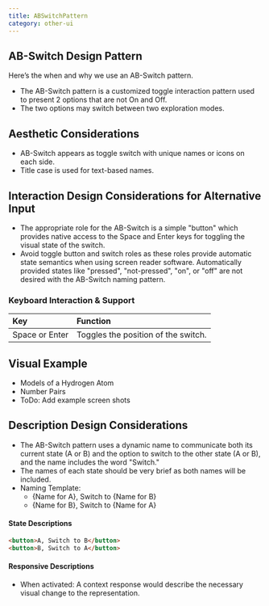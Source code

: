 ```yaml
---
title: ABSwitchPattern
category: other-ui
---
```


## AB-Switch Design Pattern

Here’s the when and why we use an AB-Switch pattern.

- The AB-Switch pattern is a customized toggle interaction pattern used to present 2 options that are not On and Off.
- The two options may switch between two exploration modes.

## Aesthetic Considerations
* AB-Switch appears as toggle switch with unique names or icons on each side.
* Title case is used for text-based names.

## Interaction Design Considerations for Alternative Input
* The appropriate role for the AB-Switch is a simple "button" which provides native access to the Space and Enter keys for toggling the visual state of the switch.
* Avoid toggle button and switch roles as these roles provide automatic state semantics when using screen reader software. Automatically provided states like "pressed", "not-pressed", "on", or "off" are not desired with the AB-Switch naming pattern.

### Keyboard Interaction & Support
| Key | Function |
| :-- | :------- |
|Space or Enter | Toggles the position of the switch.|


## Visual Example
- Models of a Hydrogen Atom
- Number Pairs
- ToDo: Add example screen shots

## Description Design Considerations 
- The AB-Switch pattern uses a dynamic name to communicate both its current state (A or B) and the option to switch to the other state (A or B), and the name includes the word "Switch." 
- The names of each state should be very brief as both names will be included.
- Naming Template: 
    - {Name for A}, Switch to {Name for B}
	- {Name for B}, Switch to {Name for A}

#### State Descriptions
```html
<button>A, Switch to B</button>
<button>B, Switch to A</button>
```
#### Responsive Descriptions
* When activated: A context response would describe the necessary visual change to the representation.
